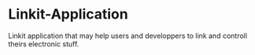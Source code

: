 # Linkit-Application
Linkit application that may help users and developpers to link and controll theirs electronic stuff.

